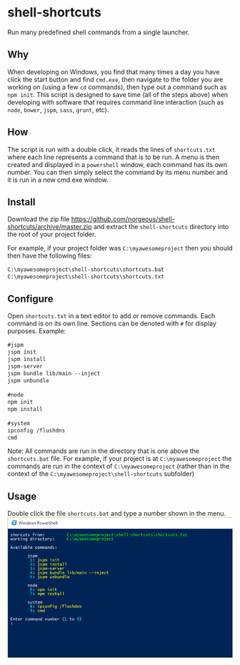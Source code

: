 # shell-shortcuts
Run many predefined shell commands from a single launcher.

## Why
When developing on Windows, you find that many times a day you have click the start button and find ```cmd.exe```, then navigate to the folder you are working on (using a few ```cd``` commands), then type out a command such as ```npm init```.
This script is designed to save time (all of the steps above) when developing with software that requires command line interaction (such as ```node```, ```bower```, ```jspm```, ```sass```, ```grunt```, etc). 

## How
The script is run with a double click, it reads the lines of ```shortcuts.txt``` where each line represents a command that is to be run.
A menu is then created and displayed in a ```powershell``` window, each command has its own number. You can then simply select the command by its menu number and it is run in a new cmd.exe window.

## Install
Download the zip file https://github.com/norgeous/shell-shortcuts/archive/master.zip and extract the ```shell-shortcuts``` directory into the root of your project folder.

For example, if your project folder was ```C:\myawesomeproject``` then you should then have the following files:
```
C:\myawesomeproject\shell-shortcuts\shortcuts.bat
C:\myawesomeproject\shell-shortcuts\shortcuts.txt
```

## Configure
Open ```shortcuts.txt``` in a text editor to add or remove commands. Each command is on its own line.
Sections can be denoted with ```#``` for display purposes. Example:
```
#jspm
jspm init
jspm install
jspm-server
jspm bundle lib/main --inject
jspm unbundle

#node
npm init
npm install

#system
ipconfig /flushdns
cmd
```
Note: All commands are run in the directory that is one above the ```shortcuts.bat``` file. For example, if your project is at ```C:\myawesomeproject``` the commands are run in the context of ```C:\myawesomeproject``` (rather than in the context of the ```C:\myawesomeproject\shell-shortcuts``` subfolder)

## Usage
Double click the file ```shortcuts.bat``` and type a number shown in the menu.
![ScreenShot](preview.png)